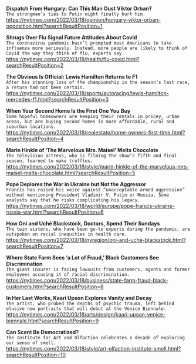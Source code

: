 **Dispatch From Hungary: Can This Man Oust Viktor Orban?**\
`The strongman’s ties to Putin might finally hurt him.`\
https://nytimes.com/2022/03/18/opinion/hungary-viktor-orban-opposition.html?searchResultPosition=1

**Shrugs Over Flu Signal Future Attitudes About Covid**\
`The coronavirus pandemic hasn’t prompted most Americans to take influenza more seriously. Instead, more people are likely to think of Covid the way they think of flu, experts say.`\
https://nytimes.com/2022/03/18/health/flu-covid.html?searchResultPosition=2

**The Obvious Is Official: Lewis Hamilton Returns to F1**\
`After his stunning loss of the championship in the season’s last race, a return had not been certain.`\
https://nytimes.com/2022/03/18/sports/autoracing/lewis-hamilton-mercedes-f1.html?searchResultPosition=3

**When Your Second Home Is the First One You Buy**\
`Some hopeful homeowners are keeping their rentals in pricey, urban areas, but are buying second homes in more affordable, rural and suburban locations.`\
https://nytimes.com/2022/03/18/realestate/home-owners-first-time.html?searchResultPosition=4

**Marin Hinkle of ‘The Marvelous Mrs. Maisel’ Melts Chocolate**\
`The television actress, who is filming the show’s fifth and final season, learned to make truffles.`\
https://nytimes.com/2022/03/18/style/marin-hinkle-of-the-marvelous-mrs-maisel-melts-chocolate.html?searchResultPosition=5

**Pope Deplores the War in Ukraine but Not the Aggressor**\
`Francis has raised his voice against “unacceptable armed aggression” without mentioning President Vladimir V. Putin or Russia. Some analysts say that he risks complicating his legacy.`\
https://nytimes.com/2022/03/18/world/europe/pope-francis-ukraine-russia-war.html?searchResultPosition=6

**How Oni and Uché Blackstock, Doctors, Spend Their Sundays**\
`The twin sisters, who have been go-to experts during the pandemic, are outspoken on racial inequities in health care.`\
https://nytimes.com/2022/03/18/nyregion/oni-and-uche-blackstock.html?searchResultPosition=7

**Where State Farm Sees ‘a Lot of Fraud,’ Black Customers See Discrimination**\
`The giant insurer is facing lawsuits from customers, agents and former employees accusing it of racial discrimination.`\
https://nytimes.com/2022/03/18/business/state-farm-fraud-black-customers.html?searchResultPosition=8

**In Her Last Works, Kaari Upson Explores Vanity and Decay**\
`The artist, who probed the depths of psychic trauma, left behind elusive new portraits that will debut at the Venice Biennale.`\
https://nytimes.com/2022/03/18/arts/design/kaari-upson-venice-biennale.html?searchResultPosition=9

**Can Scent Be Democratized?**\
`The Institute for Art and Olfaction celebrates a decade of exploring our sense of smell.`\
https://nytimes.com/2022/03/18/style/art-olfaction-institute-smell.html?searchResultPosition=10

